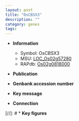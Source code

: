 ```yaml
---
layout: post
title: "OsCBSX3"
description: ""
category: genes
tags: 
---
```


* **Information**  
    + Symbol: OsCBSX3  
    + MSU: [LOC_Os02g57280](http://rice.uga.edu/cgi-bin/ORF_infopage.cgi?orf=LOC_Os02g57280)  
    + RAPdb: [Os02g0818000](http://rapdb.dna.affrc.go.jp/viewer/gbrowse_details/irgsp1?name=Os02g0818000)  

* **Publication**  

* **Genbank accession number**  

* **Key message**  

* **Connection**  

[//]: # * **Key figures**  


